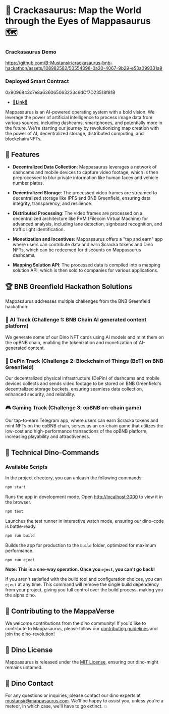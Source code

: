 # 🦖 Crackasaurus: Map the World through the Eyes of Mappasaurus 🗺️

### Crackasaurus Demo
https://github.com/B-Mustansir/crackasaurus-bnb-hackathon/assets/108982582/50554398-0a20-4067-9b29-e53a099331a9


### Deployed Smart Contract
0x9096843c7e8a636065063233c6dCf7D23518f81B
- **[🔗Link🔗](https://testnet.opbnbscan.com/address/0x9096843c7e8a636065063233c6dCf7D23518f81B)**

Mappasaurus is an AI-powered operating system with a bold vision. We leverage the power of artificial intelligence to process image data from various sources, including dashcams, smartphones, and potentially more in the future. We're starting our journey by revolutionizing map creation with the power of AI, decentralized storage, distributed computing, and blockchain/NFTs.

## 🌟 Features

- **Decentralized Data Collection**: Mappasaurus leverages a network of dashcams and mobile devices to capture video footage, which is then preprocessed to blur private information like human faces and vehicle number plates.

- **Decentralized Storage**: The processed video frames are streamed to decentralized storage like IPFS and BNB Greenfield, ensuring data integrity, transparency, and resilience.

- **Distributed Processing**: The video frames are processed on a decentralized architecture like FVM (Filecoin Virtual Machine) for advanced analysis, including lane detection, signboard recognition, and traffic light identification.

- **Monetization and Incentives**: Mappasaurus offers a "tap and earn" app where users can contribute data and earn $cracka tokens and Dino NFTs, which can be redeemed for discounts on Mappasaurus dashcams.

- **Mapping Solution API**: The processed data is compiled into a mapping solution API, which is then sold to companies for various applications.

## 🏆 BNB Greenfield Hackathon Solutions

Mappasaurus addresses multiple challenges from the BNB Greenfield hackathon:

### 🤖 AI Track (Challenge 1: BNB Chain AI generated content platform)

We generate some of our Dino NFT cards using AI models and mint them on the opBNB chain, enabling the tokenization and monetization of AI-generated content.

### 🔗 DePin Track (Challenge 2: Blockchain of Things (BoT) on BNB Greenfield)

Our decentralized physical infrastructure (DePin) of dashcams and mobile devices collects and sends video footage to be stored on BNB Greenfield's decentralized storage buckets, ensuring seamless data collection, enhanced security, and reliability.

### 🎮 Gaming Track (Challenge 3: opBNB on-chain game)

Our tap-to-earn Telegram app, where users can earn $cracka tokens and mint NFTs on the opBNB chain, serves as an on-chain game that utilizes the low-cost and high-performance transactions of the opBNB platform, increasing playability and attractiveness.

## 🦕 Technical Dino-Commands

### Available Scripts

In the project directory, you can unleash the following commands:

```bash
npm start
```

Runs the app in development mode. Open [http://localhost:3000](http://localhost:3000) to view it in the browser.

```bash
npm test
```

Launches the test runner in interactive watch mode, ensuring our dino-code is battle-ready.

```bash
npm run build
```

Builds the app for production to the `build` folder, optimized for maximum performance.

```bash
npm run eject
```

**Note: This is a one-way operation. Once you `eject`, you can't go back!**

If you aren't satisfied with the build tool and configuration choices, you can `eject` at any time. This command will remove the single build dependency from your project, giving you full control over the build process, making you the alpha dino. 

## 🦖 Contributing to the MappaVerse

We welcome contributions from the dino community! If you'd like to contribute to Mappasaurus, please follow our [contributing guidelines](CONTRIBUTING.md) and join the dino-revolution!

## 📜 Dino License

Mappasaurus is released under the [MIT License](LICENSE), ensuring our dino-might remains untamed.

## 🌋 Dino Contact

For any questions or inquiries, please contact our dino experts at [mustansir@mappasaurus.com](mailto:mustansir@mappasaurus.com). We'll be happy to assist you, unless you're a meteor, in which case, we'll have to go extinct. 💥
